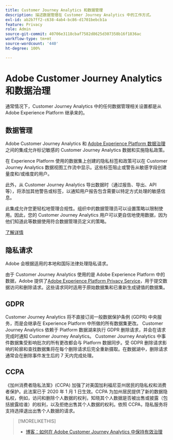 ```yaml
---
title: Customer Journey Analytics 和数据管理
description: 描述数据管理在 Customer Journey Analytics 中的工作方式。
exl-id: ab2b7ff2-c638-4ab4-bc86-d1701bebcb1a
feature: Privacy
role: Admin
source-git-commit: 40706e3118cbaf7582d8625d307358b16f1836ac
workflow-type: tm+mt
source-wordcount: '440'
ht-degree: 100%

---
```


# Adobe Customer Journey Analytics 和数据治理

通常情况下，Customer Journey Analytics 中的任何数据管理相关设置都是从 Adobe Experience Platform 继承来的。

## 数据管理

Adobe Customer Journey Analytics 和 [Adobe Experience Platform 数据治理](https://experienceleague.adobe.com/docs/experience-platform/data-governance/home.html)之间的集成允许标记敏感的 Customer Journey Analytics 数据和实施隐私政策。

在 Experience Platform 使用的数据集上创建的隐私标签和政策可以在 Customer Journey Analytics 数据视图工作流中显示。这些标签阻止或警告从敏感字段创建量度和/或维度的用户。

此外，从 Customer Journey Analytics 导出数据时（通过报告、导出、API 等），将添加其他警告或标签，以通知用户报告包含需要以特定方式处理的敏感信息。

此集成允许您更轻松地管理合规性。组织中的数据管理员可以设置策略以限制使用。因此，您的 Customer Journey Analytics 用户可以更自信地使用数据，因为他们知道此等数据使用符合数据管理员定义的策略。

[了解详情](/help/data-views/data-governance.md)

## 隐私请求

Adobe 会根据适用的本地和国际法律处理隐私请求。

由于 Customer Journey Analytics 使用的是 Adobe Experience Platform 中的数据，Adobe 提供了[Adobe Experience Platform Privacy Service](https://experienceleague.adobe.com/docs/experience-platform/privacy/home.html)，用于提交数据访问和删除请求。这些请求同时适用于原始数据集和已重新生成键值的数据集。

## GDPR

Customer Journey Analytics 将不直接订阅一般数据保护条例 (GDPR) 中央服务，而是会继承在 Experience Platform 中所做的所有数据集更改。 Customer Journey Analytics 依赖于 Platform 数据湖来执行 GDPR 删除请求，并会在请求完成时通知 Customer Journey Analytics。 Customer Journey Analytics 中事件数据集受影响批次的所有更改都会与 Platform 数据同步。受 GDPR 删除请求影响的轮廓和查找数据集将在每个删除请求后完全重新摄取。在数据湖中，删除请求通常会在删除事件发生后的 7 天内完成处理。

## CCPA

《加州消费者隐私法案》(CCPA) 加强了对美国加利福尼亚州居民的隐私权和消费者保护。此法案已于 2020 年 1 月 1 日生效。CCPA 为加州居民提供了新的数据隐私权，例如，访问和删除个人数据的权利，知晓其个人数据是否被出售或披露（包括披露给谁）的权利，以及拒绝出售其个人数据的权利。依照 CCPA，隐私服务将支持选择退出出售个人数据的请求。

>[!MORELIKETHIS]
>
>* [博客：如何在 Adobe Customer Journey Analytics 中保持有效治理](https://experienceleaguecommunities.adobe.com/t5/adobe-analytics-blogs/bg-p/adobe-analytics-blogs/page/4)
